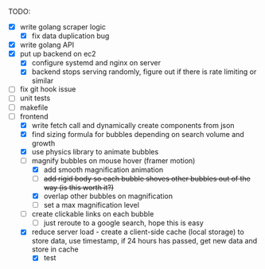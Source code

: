 TODO:

- [x] write golang scraper logic
  - [x] fix data duplication bug
- [x] write golang API
- [x] put up backend on ec2
  - [x] configure systemd and nginx on server
  - [x] backend stops serving randomly, figure out if there is rate limiting or similar
- [ ] fix git hook issue
- [ ] unit tests
- [ ] makefile
- [ ] frontend
  - [x] write fetch call and dynamically create components from json
  - [x] find sizing formula for bubbles depending on search volume and growth
  - [x] use physics library to animate bubbles
  - [ ] magnify bubbles on mouse hover (framer motion)
    - [x] add smooth magnification animation
    - [ ] ~~add rigid body so each bubble shoves other bubbles out of the way (is this worth it?)~~
    - [x] overlap other bubbles on magnification
    - [ ] set a max magnification level
  - [ ] create clickable links on each bubble
    - [ ] just reroute to a google search, hope this is easy
  - [x] reduce server load - create a client-side cache (local storage) to store data, use timestamp, if 24 hours has passed, get new data and store in cache
    - [x] test
